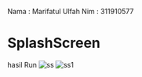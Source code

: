 Nama    : Marifatul Ulfah
Nim     : 311910577



# SplashScreen
hasil Run 
![ss](https://user-images.githubusercontent.com/101549670/177236893-6ed4395c-da5e-415c-a33c-61b064d89a34.jpeg)
![ss1](https://user-images.githubusercontent.com/101549670/177236913-a677697a-86f5-4c2a-837c-0b55c05f876e.jpeg)

